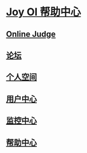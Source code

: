 ﻿# [Joy OI 帮助中心](index.md)
## [Online Judge](online-judge/toc.md)

## [论坛](forum/toc.md)
## [个人空间](blog/toc.md)
## [用户中心](user-center/toc.md)
## [监控中心](monitor/toc.md)
## [帮助中心](help/toc.md)